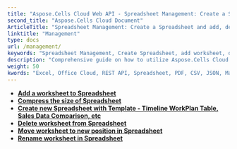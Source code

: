 ```yaml
---
title: "Aspose.Cells Cloud Web API - Spreadsheet Management: Create a Spreadsheet and add, delete, move, and rename worksheets."
second_title: "Aspose.Cells Cloud Document"
ArticleTitle: "Spreadsheet Management: Create a Spreadsheet and add, delete, move, and rename worksheets."
linktitle: "Management"
type: docs
url: /management/
keywords: "Spreadsheet Management, Create Spreadsheet, add worksheet, delete worksheet, move worksheet,rename worksheet."
description: "Comprehensive guide on how to utilize Aspose.Cells Cloud REST API for managing spreadsheets, including search and replace functionalities."
weight: 50
kwords: "Excel, Office Cloud, REST API, Spreadsheet, PDF, CSV, JSON, Markdown, Developer Guide, cloud spreadsheet management, content replacement, API documentation."
---
```


- **[Add a worksheet to Spreadsheet](https://docs.aspose.cloud/cells/add-worksheet-to-spreadsheet/)**
- **[Compress the size of Spreadsheet](https://docs.aspose.cloud/cells/compress-spreadsheet/)**
- **[Create new Spreadsheet with Template - Timeline WorkPlan Table, Sales Data Comparison, etc](https://docs.aspose.cloud/cells/create-spreadsheet/)**
- **[Delete worksheet from Spreadsheet](https://docs.aspose.cloud/cells/delete-worksheet-from-spreadsheet/)**
- **[Move worksheet to new position in Spreadsheet](https://docs.aspose.cloud/cells/move-worksheet-in-spreadsheet/)**
- **[Rename worksheet in Spreadsheet](https://docs.aspose.cloud/cells/rename-worksheet-in-spreadsheet/)**
